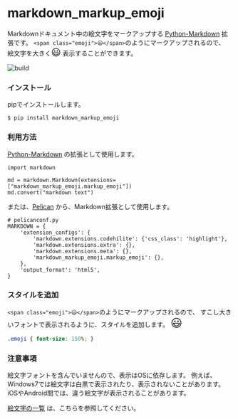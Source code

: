 <!-- -*- coding: utf-8 -*- -->
<!-- ----*---------*---------*---------*---------*---------*---------*---- -->
# markdown_markup_emoji

Markdownドキュメント中の絵文字をマークアップする [Python-Markdown][] 拡張です。
`<span class="emoji">😃</span>`のようにマークアップされるので、
絵文字を大きく<span class="emoji" style="font-size:150%">😃</span>
表示することができます。

![build](https://travis-ci.org/EloiseSeverin/markdown_markup_emoji.svg?branch=master)

### インストール

pipでインストールします。

```
$ pip install markdown_markup_emoji
```

### 利用方法

[Python-Markdown][] の拡張として使用します。

```.python
import markdown

md = markdown.Markdown(extensions=["markdown_markup_emoji.markup_emoji"])
md.convert("markdown text")
```

または、[Pelican][] から、Markdown拡張として使用します。

```.python
# pelicanconf.py
MARKDOWN = {
    'extension_configs': {
        'markdown.extensions.codehilite': {'css_class': 'highlight'},
        'markdown.extensions.extra': {},
        'markdown.extensions.meta': {},
        'markdown_markup_emoji.markup_emoji': {},
    },
    'output_format': 'html5',
}
```

### スタイルを追加

`<span class="emoji">😃</span>`のようにマークアップされるので、
すこし大きいフォントで表示されるように、スタイルを追加します。
<span style="font-size:180%">😃</span>

```.css
.emoji { font-size: 150%; }
```

### 注意事項

絵文字フォントを含んでいませんので、表示はOSに依存します。
例えば、Windows7では絵文字は白黒で表示されたり、表示されないことがあります。
iOSやAndroid間では、違う絵文字が表示されることがあります。

[絵文字の一覧][EmojiList] は、こちらを参照してください。

[Python-Markdown]: https://github.com/Python-Markdown/markdown "Python-Markdown"
[Pelican]: https://blog.getpelican.com/ "Pelican Static Site Generator"
[EmojiList]: https://unicode.org/emoji/charts/full-emoji-list.html "Full Emoji List"
